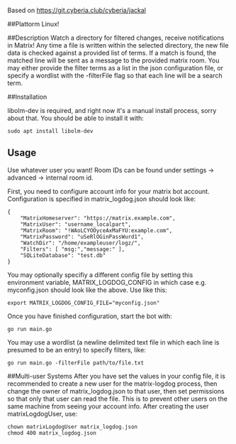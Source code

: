 Based on https://git.cyberia.club/cyberia/jackal

##Plattorm
Linux!

##Description
Watch a directory for filtered changes, receive notifications in Matrix!
Any time a file is written within the selected directory, the new file data is checked against a provided list
of terms. If a match is found, the matched line will be sent as a message to the provided matrix room. 
You may either provide the filter terms as a list in the json configuration file, or
specify a wordlist with the -filterFile flag so that each line will be a search term.

##Installation

libolm-dev is required, and right now it's a manual install process, sorry about that. You should be able to install it with:
```
sudo apt install libolm-dev
```

## Usage


Use whatever user you want!
Room IDs can be found under settings -> advanced -> internal room id.

First, you need to configure account info for your matrix bot account.
Configuration is specified in matrix_logdog.json should look like:
```
{
    "MatrixHomeserver": "https://matrix.example.com",
    "MatrixUser": "username_localpart",
    "MatrixRoom": "!WAoLCYOOyceAxMaFYU:example.com",
    "MatrixPassword": "uSeRlOGinPassWurd1",
    "WatchDir": "/home/exampleuser/logz/",
    "Filters": [ "msg:","message:" ],
    "SQLiteDatabase": "test.db"
}
```

You may optionally specifiy a different config file by setting this environment variable, MATRIX_LOGDOG_CONFIG in which case e.g. myconfig.json should look like the above. Use like this:
```
export MATRIX_LOGDOG_CONFIG_FILE="myconfig.json"
```

Once you have finished configuration, start the bot with:
```
go run main.go
```
You may use a wordlist (a newline delimited text file in which each line is presumed 
to be an entry) to specify filters, like:
```
go run main.go -filterFile path/to/file.txt
```

##Multi-user Systems
After you have set the values in your config file, it is recommended to create a new user for the matrix-logdog process, then change the owner of matrix_logdog.json to that user, then set permissions so that only that user can read the file.
This is to prevent other users on the same machine from seeing your account info.
After creating the user matrixLogdogUser, use:
```
chown matrixLogdogUser matrix_logdog.json
chmod 400 matrix_logdog.json
```
